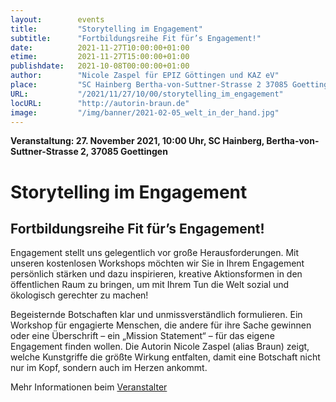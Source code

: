 ```yaml
---
layout:        events
title:         "Storytelling im Engagement"
subtitle:      "Fortbildungsreihe Fit für’s Engagement!"
date:          2021-11-27T10:00:00+01:00
etime:         2021-11-27T15:00:00+01:00
publishdate:   2021-10-08T00:00:00+01:00
author:        "Nicole Zaspel für EPIZ Göttingen und KAZ eV"
place:         "SC Hainberg Bertha-von-Suttner-Strasse 2 37085 Goettingen"
URL:           "/2021/11/27/10/00/storytelling_im_engagement"
locURL:        "http://autorin-braun.de"
image:         "/img/banner/2021-02-05_welt_in_der_hand.jpg"
---
```


**Veranstaltung: 27. November 2021, 10:00 Uhr, SC Hainberg, Bertha-von-Suttner-Strasse 2, 37085 Goettingen**

Storytelling im Engagement
===========

Fortbildungsreihe Fit für’s Engagement!
-----------
Engagement stellt uns gelegentlich vor große Herausforderungen. Mit unseren kostenlosen Workshops möchten wir Sie in Ihrem Engagement persönlich stärken und dazu inspirieren, kreative Aktionsformen in den öffentlichen Raum zu bringen, um mit Ihrem Tun die Welt sozial und ökologisch gerechter zu machen!

Begeisternde Botschaften klar und unmissverständlich formulieren.
Ein Workshop für engagierte Menschen, die andere für ihre Sache
gewinnen oder eine Überschrift – ein „Mission Statement“ – für das
eigene Engagement finden wollen. Die Autorin Nicole Zaspel (alias
Braun) zeigt, welche Kunstgriffe die größte Wirkung entfalten, damit
eine Botschaft nicht nur im Kopf, sondern auch im Herzen ankommt.


Mehr Informationen beim [Veranstalter](http://autorin-braun.de)
